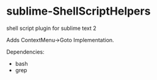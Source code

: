 sublime-ShellScriptHelpers
==========================

shell script plugin for sublime text 2

Adds ContextMenu->Goto Implementation.

Dependencies:
- bash
- grep

